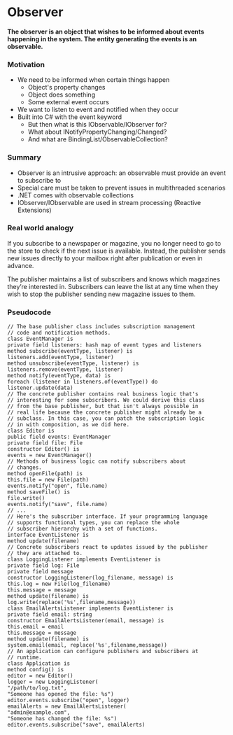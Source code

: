 ﻿# Observer

**The observer is an object that wishes to be informed about events happening in the system. The entity generating the
events is an observable.**

### Motivation

- We need to be informed when certain things happen
    - Object's property changes
    - Object does something
    - Some external event occurs
- We want to listen to event and notified when they occur
- Built into C# with the event keyword
    - But then what is this IObservable<T>/IObserver<T> for?
    - What about INotifyPropertyChanging/Changed?
    - And what are BindingList<T>/ObservableCollection<T>?

### Summary

- Observer is an intrusive approach: an observable must provide an event to subscribe to
- Special care must be taken to prevent issues in multithreaded scenarios
- .NET comes with observable collections
- IObserver<T>/IObservable<T> are used in stream processing (Reactive Extensions)

### Real world analogy

If you subscribe to a newspaper or magazine, you no longer need to go to the store to check if the next issue is
available. Instead, the publisher sends new issues directly to your mailbox right after publication or even in advance.

The publisher maintains a list of subscribers and knows which magazines they’re interested in. Subscribers can leave the
list at any time when they wish to stop the publisher sending new magazine issues to them.

### Pseudocode

    // The base publisher class includes subscription management
    // code and notification methods.
    class EventManager is
    private field listeners: hash map of event types and listeners
    method subscribe(eventType, listener) is
    listeners.add(eventType, listener)
    method unsubscribe(eventType, listener) is
    listeners.remove(eventType, listener)
    method notify(eventType, data) is
    foreach (listener in listeners.of(eventType)) do
    listener.update(data)
    // The concrete publisher contains real business logic that's
    // interesting for some subscribers. We could derive this class
    // from the base publisher, but that isn't always possible in
    // real life because the concrete publisher might already be a
    // subclass. In this case, you can patch the subscription logic
    // in with composition, as we did here.
    class Editor is
    public field events: EventManager
    private field file: File
    constructor Editor() is
    events = new EventManager()
    // Methods of business logic can notify subscribers about
    // changes.
    method openFile(path) is
    this.file = new File(path)
    events.notify("open", file.name)
    method saveFile() is
    file.write()
    events.notify("save", file.name)
    // ...
    // Here's the subscriber interface. If your programming language
    // supports functional types, you can replace the whole
    // subscriber hierarchy with a set of functions.
    interface EventListener is
    method update(filename)
    // Concrete subscribers react to updates issued by the publisher
    // they are attached to.
    class LoggingListener implements EventListener is
    private field log: File
    private field message
    constructor LoggingListener(log_filename, message) is
    this.log = new File(log_filename)
    this.message = message
    method update(filename) is
    log.write(replace('%s',filename,message))
    class EmailAlertsListener implements EventListener is
    private field email: string
    constructor EmailAlertsListener(email, message) is
    this.email = email
    this.message = message
    method update(filename) is
    system.email(email, replace('%s',filename,message))
    // An application can configure publishers and subscribers at
    // runtime.
    class Application is
    method config() is
    editor = new Editor()
    logger = new LoggingListener(
    "/path/to/log.txt",
    "Someone has opened the file: %s")
    editor.events.subscribe("open", logger)
    emailAlerts = new EmailAlertsListener(
    "admin@example.com",
    "Someone has changed the file: %s")
    editor.events.subscribe("save", emailAlerts)